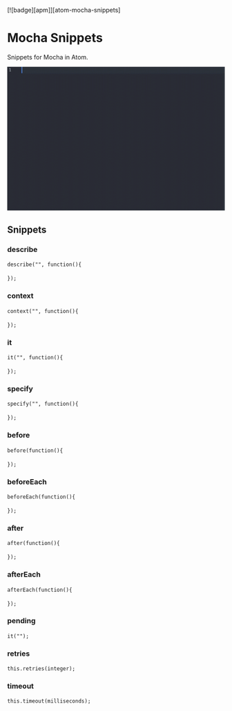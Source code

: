 [![badge][apm]][atom-mocha-snippets]

# Mocha Snippets

Snippets for Mocha in Atom.

![](https://raw.githubusercontent.com/Linesmerrill/atom-mocha-snippets/master/images/usage.gif)

## Snippets

### describe

```
describe("", function(){

});
```

### context

```
context("", function(){

});
```

### it

```
it("", function(){

});
```
### specify

```
specify("", function(){

});
```

### before

```
before(function(){

});
```

### beforeEach

```
beforeEach(function(){

});
```

### after

```
after(function(){

});
```

### afterEach

```
afterEach(function(){

});
```

### pending

```
it("");
```

### retries

```
this.retries(integer);
```

### timeout

```
this.timeout(milliseconds);
```
